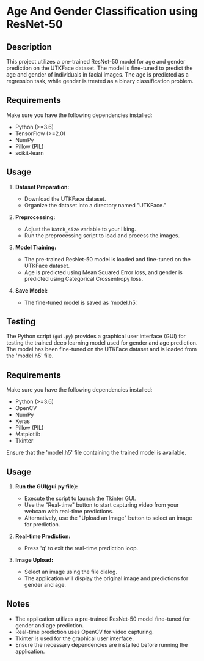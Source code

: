 # Age And Gender Classification using ResNet-50

## Description

This project utilizes a pre-trained ResNet-50 model for age and gender prediction on the UTKFace dataset. The model is fine-tuned to predict the age and gender of individuals in facial images. The age is predicted as a regression task, while gender is treated as a binary classification problem.

## Requirements

Make sure you have the following dependencies installed:

- Python (>=3.6)
- TensorFlow (>=2.0)
- NumPy
- Pillow (PIL)
- scikit-learn

## Usage

1. **Dataset Preparation:**
   - Download the UTKFace dataset.
   - Organize the dataset into a directory named "UTKFace."

2. **Preprocessing:**
   - Adjust the `batch_size` variable to your liking.
   - Run the preprocessing script to load and process the images.

4. **Model Training:**
   - The pre-trained ResNet-50 model is loaded and fine-tuned on the UTKFace dataset.
   - Age is predicted using Mean Squared Error loss, and gender is predicted using Categorical Crossentropy loss.

5. **Save Model:**
   - The fine-tuned model is saved as 'model.h5.'
   
## Testing

The Python script (`gui.py`) provides a graphical user interface (GUI) for testing the trained deep learning model used for gender and age prediction. The model has been fine-tuned on the UTKFace dataset and is loaded from the 'model.h5' file.

## Requirements

Make sure you have the following dependencies installed:

- Python (>=3.6)
- OpenCV
- NumPy
- Keras
- Pillow (PIL)
- Matplotlib
- Tkinter

Ensure that the 'model.h5' file containing the trained model is available.

## Usage

1. **Run the GUI(gui.py file):**
   - Execute the script to launch the Tkinter GUI.
   - Use the "Real-time" button to start capturing video from your webcam with real-time predictions.
   - Alternatively, use the "Upload an Image" button to select an image for prediction.

2. **Real-time Prediction:**
   - Press 'q' to exit the real-time prediction loop.

3. **Image Upload:**
   - Select an image using the file dialog.
   - The application will display the original image and predictions for gender and age.

## Notes

- The application utilizes a pre-trained ResNet-50 model fine-tuned for gender and age prediction.
- Real-time prediction uses OpenCV for video capturing.
- Tkinter is used for the graphical user interface.
- Ensure the necessary dependencies are installed before running the application.
